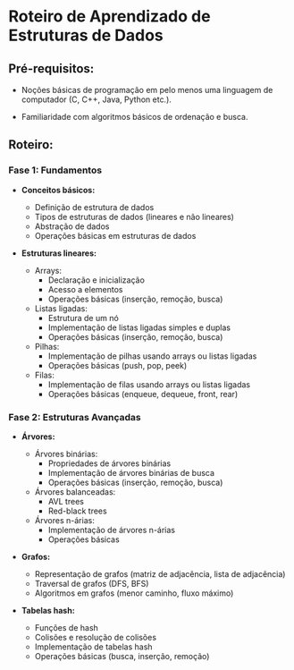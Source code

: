 # Roteiro de Aprendizado de Estruturas de Dados

## Pré-requisitos:

- Noções básicas de programação em pelo menos uma linguagem de computador (C, C++, Java, Python etc.).

- Familiaridade com algoritmos básicos de ordenação e busca.

## Roteiro:

### Fase 1: Fundamentos

* **Conceitos básicos:**
    * Definição de estrutura de dados
    * Tipos de estruturas de dados (lineares e não lineares)
    * Abstração de dados
    * Operações básicas em estruturas de dados

* **Estruturas lineares:**
    * Arrays:
        * Declaração e inicialização
        * Acesso a elementos
        * Operações básicas (inserção, remoção, busca)
    * Listas ligadas:
        * Estrutura de um nó
        * Implementação de listas ligadas simples e duplas
        * Operações básicas (inserção, remoção, busca)
    * Pilhas:
        * Implementação de pilhas usando arrays ou listas ligadas
        * Operações básicas (push, pop, peek)
    * Filas:
        * Implementação de filas usando arrays ou listas ligadas
        * Operações básicas (enqueue, dequeue, front, rear)

### Fase 2: Estruturas Avançadas

* **Árvores:**
    * Árvores binárias:
        * Propriedades de árvores binárias
        * Implementação de árvores binárias de busca
        * Operações básicas (inserção, remoção, busca)
    * Árvores balanceadas:
        * AVL trees
        * Red-black trees
    * Árvores n-árias:
        * Implementação de árvores n-árias
        * Operações básicas

* **Grafos:**
    * Representação de grafos (matriz de adjacência, lista de adjacência)
    * Traversal de grafos (DFS, BFS)
    * Algoritmos em grafos (menor caminho, fluxo máximo)

* **Tabelas hash:**
    * Funções de hash
    * Colisões e resolução de colisões
    * Implementação de tabelas hash
    * Operações básicas (busca, inserção, remoção)